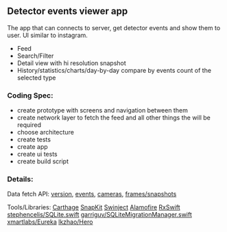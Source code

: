 ## Detector events viewer app 

The app that can connects to server, get detector events and show them to user.
UI similar to instagram. 
* Feed
* Search/Filter
* Detail view with hi resolution snapshot
* History/statistics/charts/day-by-day compare by events count of the selected type 

### Coding Spec:
* create prototype with screens and navigation between them
* create network layer to fetch the feed and all other things the will be required
* choose architecture
* create tests
* create app
* create ui tests
* create build script

### Details:
Data fetch API: 
[version](https://doc.axxonsoft.com/confluence/display/next436en/Get+info+about+Server+version),
[events](https://doc.axxonsoft.com/confluence/display/next436en/Get+list+of+detection+tools+events), 
[cameras](https://doc.axxonsoft.com/confluence/pages/viewpage.action?pageId=168661886),
[frames/snapshots](https://doc.axxonsoft.com/confluence/display/next436en/Review+video+footage+by+frame)


Tools/Libraries: 
[Carthage](https://github.com/Carthage/Carthage)
[SnapKit](https://github.com/SnapKit/SnapKit)
[Swinject](https://github.com/Swinject/Swinject)
[Alamofire](https://github.com/Alamofire/Alamofire)
[RxSwift](https://github.com/ReactiveX/RxSwift)
[stephencelis/SQLite.swift](https://github.com/stephencelis/SQLite.swift)
[garriguv/SQLiteMigrationManager.swift](https://github.com/garriguv/SQLiteMigrationManager.swift)
[xmartlabs/Eureka](https://github.com/xmartlabs/Eureka)
[lkzhao/Hero](https://github.com/lkzhao/Hero)

